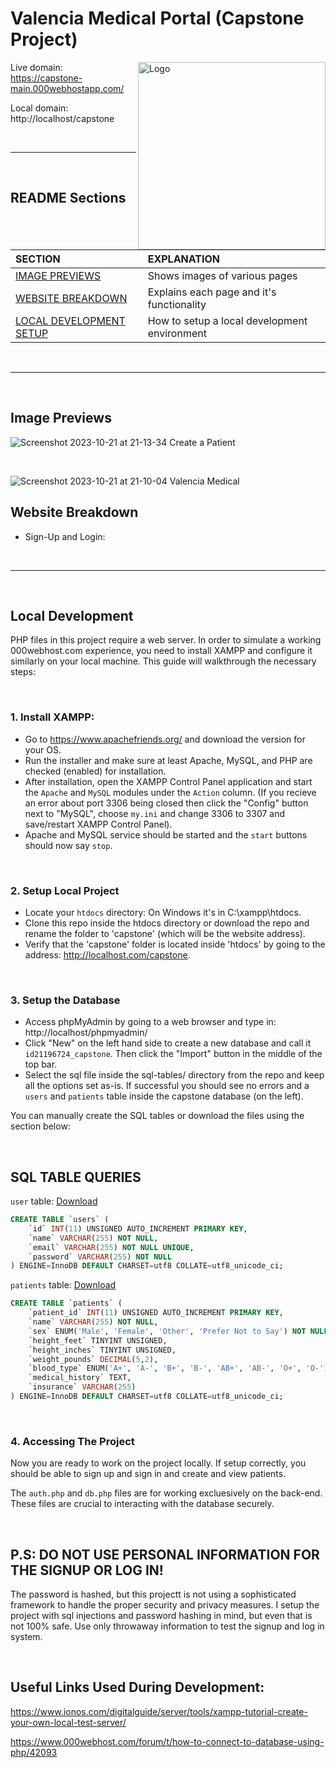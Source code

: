 # Valencia Medical Portal (Capstone Project)


<img align="right" alt="Logo" width="300px" src="https://github.com/kxvalencia/capstone/assets/143300278/1e06d17a-4e9e-419c-a257-c5b4811786d4" />

Live domain: https://capstone-main.000webhostapp.com/

Local domain: http://localhost/capstone

<br>

---

<br>

## README Sections

| SECTION | EXPLANATION |
| :--- | :--- |
| [IMAGE PREVIEWS]() | Shows images of various pages |
| [WEBSITE BREAKDOWN]() | Explains each page and it's functionality |
| [LOCAL DEVELOPMENT SETUP]() | How to setup a local development environment |


<br>

---

<br>

## Image Previews

![Screenshot 2023-10-21 at 21-13-34 Create a Patient](https://github.com/kxvalencia/capstone/assets/143300278/83a31f2b-2c1e-43c5-b104-e6bb8a21cde3)

<br>

![Screenshot 2023-10-21 at 21-10-04 Valencia Medical](https://github.com/kxvalencia/capstone/assets/143300278/5d045b0f-7a23-46ff-b05e-c9e737a01845)

## Website Breakdown

- Sign-Up and Login:



<br>

---

<br>

## Local Development

PHP files in this project require a web server. In order to simulate a working 000webhost.com experience, you need to install XAMPP and configure it similarly on your local machine. This guide will walkthrough the necessary steps:

<br>

### 1. Install XAMPP:

- Go to https://www.apachefriends.org/ and download the version for your OS.
- Run the installer and make sure at least Apache, MySQL, and PHP are checked (enabled) for installation.
- After installation, open the XAMPP Control Panel application and start the `Apache` and `MySQL` modules under the `Action` column. (If you recieve an error about port 3306 being closed then click the "Config" button next to "MySQL", choose `my.ini` and change 3306 to 3307 and save/restart XAMPP Control Panel).
- Apache and MySQL service should be started and the `start` buttons should now say `stop`. 

<br>

### 2. Setup Local Project

- Locate your `htdocs` directory: On Windows it's in C:\xampp\htdocs.
- Clone this repo inside the htdocs directory or download the repo and rename the folder to 'capstone' (which will be the website address).
- Verify that the 'capstone' folder is located inside 'htdocs' by going to the address: http://localhost.com/capstone. 

<br>

### 3. Setup the Database

- Access phpMyAdmin by going to a web browser and type in: http://localhost/phpmyadmin/
- Click "New" on the left hand side to create a new database and call it `id21196724_capstone`. Then click the "Import" button in the middle of the top bar.
- Select the sql file inside the sql-tables/ directory from the repo and keep all the options set as-is. If successful you should see no errors and a `users` and `patients` table inside the capstone database (on the left).

You can manually create the SQL tables or download the files using the section below:

<br>

## SQL TABLE QUERIES

`user` table: [Download](https://github.com/kxvalencia/capstone/blob/main/sql-tables/users.sql)
```sql
CREATE TABLE `users` (
    `id` INT(11) UNSIGNED AUTO_INCREMENT PRIMARY KEY,
    `name` VARCHAR(255) NOT NULL,
    `email` VARCHAR(255) NOT NULL UNIQUE,
    `password` VARCHAR(255) NOT NULL
) ENGINE=InnoDB DEFAULT CHARSET=utf8 COLLATE=utf8_unicode_ci;
```

`patients` table: [Download](https://github.com/kxvalencia/capstone/blob/main/sql-tables/patients.sql)

```sql
CREATE TABLE `patients` (
    `patient_id` INT(11) UNSIGNED AUTO_INCREMENT PRIMARY KEY,
    `name` VARCHAR(255) NOT NULL,
    `sex` ENUM('Male', 'Female', 'Other', 'Prefer Not to Say') NOT NULL,
    `height_feet` TINYINT UNSIGNED,
    `height_inches` TINYINT UNSIGNED,
    `weight_pounds` DECIMAL(5,2),
    `blood_type` ENUM('A+', 'A-', 'B+', 'B-', 'AB+', 'AB-', 'O+', 'O-'),
    `medical_history` TEXT,
    `insurance` VARCHAR(255)
) ENGINE=InnoDB DEFAULT CHARSET=utf8 COLLATE=utf8_unicode_ci;
```

<br>

### 4. Accessing The Project

Now you are ready to work on the project locally. If setup correctly, you should be able to sign up and sign in and create and view patients. 

The `auth.php` and `db.php` files are for working excluesively on the back-end. These files are crucial to interacting with the database securely.

<br>

## P.S: DO NOT USE PERSONAL INFORMATION FOR THE SIGNUP OR LOG IN!

The password is hashed, but this projectt is not using a sophisticated framework to handle the proper security and privacy measures. I setup the project with sql injections and password hashing in mind, but even that is not 100% safe. Use only throwaway information to test the signup and log in system. 

<br>

## Useful Links Used During Development:

https://www.ionos.com/digitalguide/server/tools/xampp-tutorial-create-your-own-local-test-server/

https://www.000webhost.com/forum/t/how-to-connect-to-database-using-php/42093


